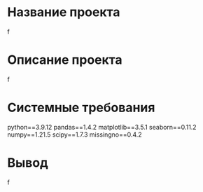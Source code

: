 # Название проекта

f


# Описание проекта 

f

   
# Системные требования 

python==3.9.12
pandas==1.4.2
matplotlib==3.5.1
seaborn==0.11.2
numpy==1.21.5
scipy==1.7.3
missingno==0.4.2


# Вывод 

f
